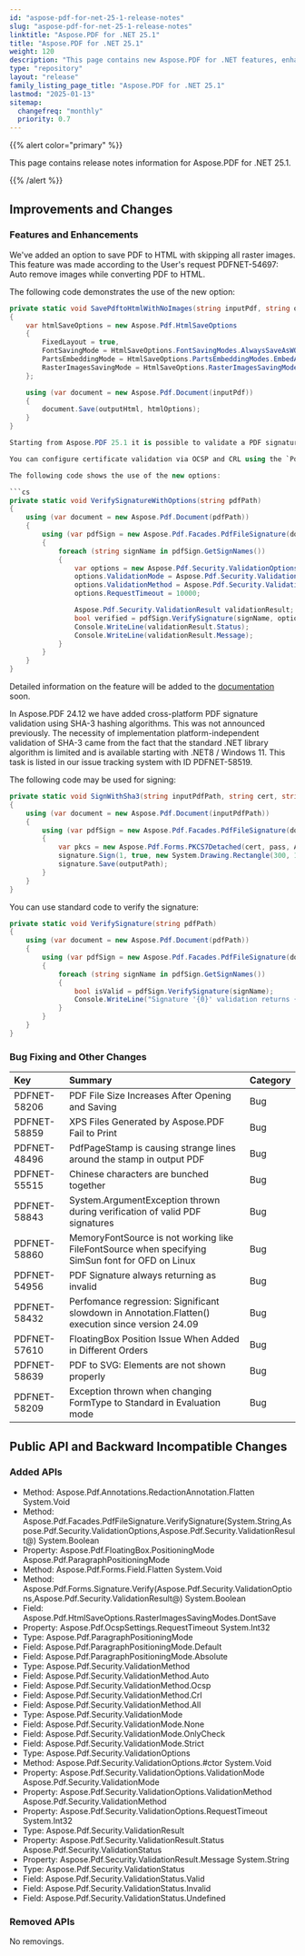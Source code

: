 ```yaml
---
id: "aspose-pdf-for-net-25-1-release-notes"
slug: "aspose-pdf-for-net-25-1-release-notes"
linktitle: "Aspose.PDF for .NET 25.1"
title: "Aspose.PDF for .NET 25.1"
weight: 120
description: "This page contains new Aspose.PDF for .NET features, enhancement, and bug fixes in 2025, version 25.1."
type: "repository"
layout: "release"
family_listing_page_title: "Aspose.PDF for .NET 25.1"
lastmod: "2025-01-13"
sitemap:
  changefreq: "monthly"
  priority: 0.7
---
```


{{% alert color="primary" %}}

This page contains release notes information for Aspose.PDF for .NET 25.1.

{{% /alert %}}

## Improvements and Changes

### Features and Enhancements

We've added an option to save PDF to HTML with skipping all raster images. This feature was made according to the User's request PDFNET-54697: Auto remove images while converting PDF to HTML.

The following code demonstrates the use of the new option:

```csharp
private static void SavePdftoHtmlWithNoImages(string inputPdf, string outputHtml)
{
    var htmlSaveOptions = new Aspose.Pdf.HtmlSaveOptions
    {
        FixedLayout = true,
        FontSavingMode = HtmlSaveOptions.FontSavingModes.AlwaysSaveAsWOFF,
        PartsEmbeddingMode = HtmlSaveOptions.PartsEmbeddingModes.EmbedAllIntoHtml,
        RasterImagesSavingMode = HtmlSaveOptions.RasterImagesSavingModes.DontSave,
    };

    using (var document = new Aspose.Pdf.Document(inputPdf))
    {        
        document.Save(outputHtml, htmlOptions);
    }
}

Starting from Aspose.PDF 25.1 it is possible to validate a PDF signature using a Certificate Authority (CA) Server. This was made at the User's request PDFNET-58842 that was originally reported as a bug.

You can configure certificate validation via OCSP and CRL using the `PdfFileSignature.VerifySignature(string signName, ValidationOptions options, out ValidationResult validationResult)` method to verify the certificate. You can set the validation options in a `ValidationOptions`. The `ValidationResult` contains the certificate verification result. The `ValidationOptions` contains two settings: `ValidationMode` and `ValidationMethod`.

The following code shows the use of the new options:

```cs
private static void VerifySignatureWithOptions(string pdfPath)
{
    using (var document = new Aspose.Pdf.Document(pdfPath))
    {
        using (var pdfSign = new Aspose.Pdf.Facades.PdfFileSignature(document))
        {
            foreach (string signName in pdfSign.GetSignNames())
            {
                var options = new Aspose.Pdf.Security.ValidationOptions();
                options.ValidationMode = Aspose.Pdf.Security.ValidationMode.Strict;
                options.ValidationMethod = Aspose.Pdf.Security.ValidationMethod.Auto;
                options.RequestTimeout = 10000;

                Aspose.Pdf.Security.ValidationResult validationResult;
                bool verified = pdfSign.VerifySignature(signName, options, out validationResult);
                Console.WriteLine(validationResult.Status);
                Console.WriteLine(validationResult.Message);
            } 
        }
    }
}
```

Detailed information on the feature will be added to the [documentation](https://docs.aspose.com/pdf/net/) soon.

In Aspose.PDF 24.12 we have added cross-platform PDF signature validation using SHA-3 hashing algorithms. This was not announced previously. The necessity of implementation platform-independent validation of SHA-3 came from the fact that the standard .NET library algorithm is limited and is available starting with .NET8 / Windows 11. This task is listed in our issue tracking system with ID PDFNET-58519.

The following code may be used for signing:

```cs
private static void SignWithSha3(string inputPdfPath, string cert, string outputPdfPath)
{
    using (var document = new Aspose.Pdf.Document(inputPdfPath))
    {
        using (var pdfSign = new Aspose.Pdf.Facades.PdfFileSignature(document))
        {
            var pkcs = new Aspose.Pdf.Forms.PKCS7Detached(cert, pass, Aspose.Pdf.DigestHashAlgorithm.Sha3_256); // DigestHashAlgorithm.Sha3_384, DigestHashAlgorithm.Sha3_512
            signature.Sign(1, true, new System.Drawing.Rectangle(300, 100, 400, 200), pkcs);
            signature.Save(outputPath);
        }
    }
}
```

You can use standard code to verify the signature:

```cs
private static void VerifySignature(string pdfPath)
{
    using (var document = new Aspose.Pdf.Document(pdfPath))
    {
        using (var pdfSign = new Aspose.Pdf.Facades.PdfFileSignature(document))
        {
            foreach (string signName in pdfSign.GetSignNames())
            {
                bool isValid = pdfSign.VerifySignature(signName);
                Console.WriteLine("Signature '{0}' validation returns {1}", sigName, isValid);
            } 
        }
    }
}
```

### Bug Fixing and Other Changes

|**Key**|**Summary**|**Category**|
| :- | :- | :- |
|PDFNET-58206|PDF File Size Increases After Opening and Saving|Bug|
|PDFNET-58859|XPS Files Generated by Aspose.PDF Fail to Print|Bug|
|PDFNET-48496|PdfPageStamp is causing strange lines around the stamp in output PDF|Bug|
|PDFNET-55515|Chinese characters are bunched together|Bug|
|PDFNET-58843|System.ArgumentException thrown during verification of valid PDF signatures|Bug|
|PDFNET-58860|MemoryFontSource is not working like FileFontSource when specifying SimSun font for OFD on Linux|Bug|
|PDFNET-54956|PDF Signature always returning as invalid|Bug|
|PDFNET-58432|Perfomance regression: Significant slowdown in Annotation.Flatten() execution since version 24.09|Bug|
|PDFNET-57610|FloatingBox Position Issue When Added in Different Orders|Bug|
|PDFNET-58639|PDF to SVG: Elements are not shown properly|Bug|
|PDFNET-58209|Exception thrown when changing FormType to Standard in Evaluation mode|Bug|

## Public API and Backward Incompatible Changes

### Added APIs

* Method: Aspose.Pdf.Annotations.RedactionAnnotation.Flatten System.Void
* Method: Aspose.Pdf.Facades.PdfFileSignature.VerifySignature(System.String,Aspose.Pdf.Security.ValidationOptions,Aspose.Pdf.Security.ValidationResult@) System.Boolean
* Property: Aspose.Pdf.FloatingBox.PositioningMode Aspose.Pdf.ParagraphPositioningMode
* Method: Aspose.Pdf.Forms.Field.Flatten System.Void
* Method: Aspose.Pdf.Forms.Signature.Verify(Aspose.Pdf.Security.ValidationOptions,Aspose.Pdf.Security.ValidationResult@) System.Boolean
* Field: Aspose.Pdf.HtmlSaveOptions.RasterImagesSavingModes.DontSave 
* Property: Aspose.Pdf.OcspSettings.RequestTimeout System.Int32
* Type: Aspose.Pdf.ParagraphPositioningMode 
* Field: Aspose.Pdf.ParagraphPositioningMode.Default 
* Field: Aspose.Pdf.ParagraphPositioningMode.Absolute 
* Type: Aspose.Pdf.Security.ValidationMethod 
* Field: Aspose.Pdf.Security.ValidationMethod.Auto 
* Field: Aspose.Pdf.Security.ValidationMethod.Ocsp 
* Field: Aspose.Pdf.Security.ValidationMethod.Crl 
* Field: Aspose.Pdf.Security.ValidationMethod.All 
* Type: Aspose.Pdf.Security.ValidationMode 
* Field: Aspose.Pdf.Security.ValidationMode.None 
* Field: Aspose.Pdf.Security.ValidationMode.OnlyCheck 
* Field: Aspose.Pdf.Security.ValidationMode.Strict 
* Type: Aspose.Pdf.Security.ValidationOptions 
* Method: Aspose.Pdf.Security.ValidationOptions.#ctor System.Void
* Property: Aspose.Pdf.Security.ValidationOptions.ValidationMode Aspose.Pdf.Security.ValidationMode
* Property: Aspose.Pdf.Security.ValidationOptions.ValidationMethod Aspose.Pdf.Security.ValidationMethod
* Property: Aspose.Pdf.Security.ValidationOptions.RequestTimeout System.Int32
* Type: Aspose.Pdf.Security.ValidationResult 
* Property: Aspose.Pdf.Security.ValidationResult.Status Aspose.Pdf.Security.ValidationStatus
* Property: Aspose.Pdf.Security.ValidationResult.Message System.String
* Type: Aspose.Pdf.Security.ValidationStatus 
* Field: Aspose.Pdf.Security.ValidationStatus.Valid 
* Field: Aspose.Pdf.Security.ValidationStatus.Invalid 
* Field: Aspose.Pdf.Security.ValidationStatus.Undefined 

### Removed APIs

No removings.
